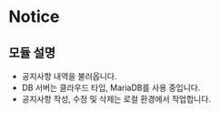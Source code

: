 # Notice

## 모듈 설명

- 공지사항 내역을 불러옵니다.
- DB 서버는 클라우드 타입, MariaDB를 사용 중입니다.
- 공지사항 작성, 수정 및 삭제는 로컬 환경에서 작업합니다.
